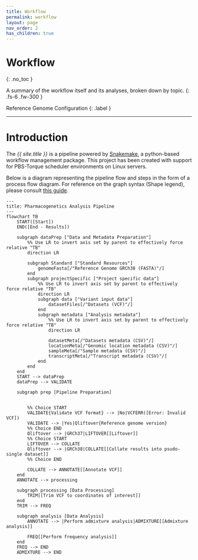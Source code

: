 ```yaml
---
title: Workflow
permalink: workflow
layout: page
nav_order: 2
has_children: true
---
```


# Workflow
{: .no_toc }

A summary of the workflow itself and its analyses, broken down by topic.
{: .fs-6 .fw-300 }

Reference Genome Configuration
{: .label }

---

# Introduction
The <i>{{ site.title }}</i> is a pipeline powered by <a href="https://snakemake.readthedocs.io/" target="_blank">Snakemake</a>, a python-based workflow management package. This project has been created with support for PBS-Torque scheduler environments on Linux servers.

Below is a diagram representing the pipeline flow and steps in the form of a process flow diagram. For reference on the graph syntax (Shape legend), please consult [this guide](https://www.bbc.co.uk/bitesize/guides/znv3rwx/revision/2).

```mermaid
---
title: Pharmacogenetics Analysis Pipeline
---
flowchart TB
    START([Start])
    END([End - Results])

    subgraph dataPrep ["Data and Metadata Preparation"]
        %% Use LR to invert axis set by parent to effectively force relative "TB"
        direction LR

        subgraph Standard ["Standard Resources"]
            genomeFasta[/"Reference Genome GRCh38 (FASTA)"/]
        end
        subgraph projectSpecific ["Project specific data"]
            %% Use LR to invert axis set by parent to effectively force relative "TB"
            direction LR
            subgraph data ["Variant input data"]
                datasetFiles[/"Datasets (VCF)"/]
            end
            subgraph metadata ["Analysis metadata"]
                %% Use LR to invert axis set by parent to effectively force relative "TB"
                direction LR

                datasetMeta[/"Datasets metadata (CSV)"/]
                locationMeta[/"Genomic location metadata (CSV)"/]
                sampleMeta[/"Sample metadata (CSV)"/]
                transcriptMeta[/"Transcript metadata (CSV)"/]
            end
        end
    end
    START --> dataPrep
    dataPrep --> VALIDATE

    subgraph prep [Pipeline Preparation]


        %% Choice START
        VALIDATE{Validate VCF format} --> |No|VCFERR([Error: Invalid VCF])
        VALIDATE --> |Yes|Qliftover{Reference genome version}
        %% Choice END
        Qliftover --> |GRCh37|LIFTOVER[[Liftover]]
        %% Choice START
        LIFTOVER --> COLLATE
        Qliftover --> |GRCh38|COLLATE[[Collate results into psudo-single dataset]]
        %% Choice END

        COLLATE --> ANNOTATE[[Annotate VCF]]
    end
    ANNOTATE --> processing

    subgraph processing [Data Processing]
        TRIM[[Trim VCF to coordinates of interest]]
    end
    TRIM --> FREQ

    subgraph analysis [Data Analysis]
        ANNOTATE --> |Perform admixture analysis|ADMIXTURE[[Admixture analysis]]

        FREQ[[Perform frequency analysis]]
    end
    FREQ --> END
    ADMIXTURE --> END
```